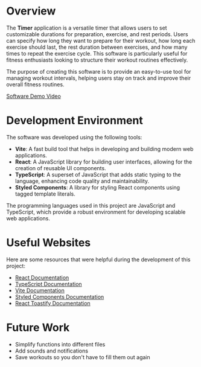 # Overview

The **Timer** application is a versatile timer that allows users to set customizable durations for preparation, exercise, and rest periods. Users can specify how long they want to prepare for their workout, how long each exercise should last, the rest duration between exercises, and how many times to repeat the exercise cycle. This software is particularly useful for fitness enthusiasts looking to structure their workout routines effectively.

The purpose of creating this software is to provide an easy-to-use tool for managing workout intervals, helping users stay on track and improve their overall fitness routines.

[Software Demo Video](https://www.youtube.com/watch?v=9EPKuhe056E)

# Development Environment

The software was developed using the following tools:

- **Vite**: A fast build tool that helps in developing and building modern web applications.
- **React**: A JavaScript library for building user interfaces, allowing for the creation of reusable UI components.
- **TypeScript**: A superset of JavaScript that adds static typing to the language, enhancing code quality and maintainability.
- **Styled Components**: A library for styling React components using tagged template literals.

The programming languages used in this project are JavaScript and TypeScript, which provide a robust environment for developing scalable web applications.

# Useful Websites

Here are some resources that were helpful during the development of this project:
* [React Documentation](https://reactjs.org/docs/getting-started.html)
* [TypeScript Documentation](https://www.typescriptlang.org/docs/)
* [Vite Documentation](https://vitejs.dev/guide/)
* [Styled Components Documentation](https://styled-components.com/docs)
* [React Toastify Documentation](https://fkhadra.github.io/react-toastify/introduction)

# Future Work

* Simplify functions into different files
* Add sounds and notifications
* Save workouts so you don't have to fill them out again
